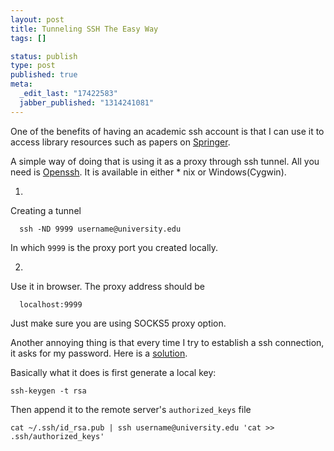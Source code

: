 ```yaml
--- 
layout: post
title: Tunneling SSH The Easy Way
tags: []

status: publish
type: post
published: true
meta: 
  _edit_last: "17422583"
  jabber_published: "1314241081"
---
```

One of the benefits of having an academic ssh account is that I can use it to access library resources such as papers on [Springer](http://www.springer.com/).

A simple way of doing that is using it as a proxy through ssh tunnel. All you need is [Openssh](http://www.openssh.com/). It is available in either * nix or Windows(Cygwin).

1.
  Creating a tunnel

      ssh -ND 9999 username@university.edu

  In which `9999` is the proxy port you created locally.

2.
  Use it in browser. The proxy address should be

      localhost:9999

  Just make sure you are using SOCKS5 proxy option.

Another annoying thing is that every time I try to establish a ssh connection, it asks for my password. Here is a [solution](http://linuxproblem.org/art_9.html).

Basically what it does is first generate a local key:

    ssh-keygen -t rsa

Then append it to the remote server's `authorized_keys` file

    cat ~/.ssh/id_rsa.pub | ssh username@university.edu 'cat >> .ssh/authorized_keys'
